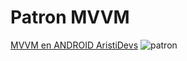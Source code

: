 
# Patron MVVM

[MVVM en ANDROID AristiDevs](https://www.youtube.com/watch?v=hhhSMXi0R3E&ab_channel=Programaci%C3%B3nAndroidbyAristiDevs)
![patron]()

## 